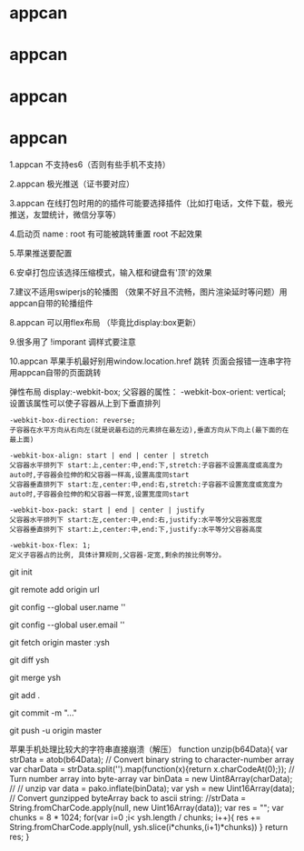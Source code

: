 # appcan
# appcan
# appcan
# appcan


1.appcan 不支持es6（否则有些手机不支持）

2.appcan 极光推送（证书要对应）

3.appcan 在线打包时用的的插件可能要选择插件（比如打电话，文件下载，极光推送，友盟统计，微信分享等）

4.启动页 name : root 有可能被跳转重置 root 不起效果

5.苹果推送要配置 
<config desc="" type="ENTITLEMENTS">
  <entitlement type="apns"></entitlement>
</config> 

6.安卓打包应该选择压缩模式，输入框和键盘有'顶'的效果

7.建议不适用swiperjs的轮播图 （效果不好且不流畅，图片渲染延时等问题）用appcan自带的轮播组件

8.appcan 可以用flex布局 （毕竟比display:box更新）

9.很多用了 !imporant 调样式要注意

10.appcan 苹果手机最好别用window.location.href 跳转 页面会报错一连串字符 用appcan自带的页面跳转








 弹性布局 
 display:-webkit-box;
 父容器的属性：
    -webkit-box-orient: vertical;
    设置该属性可以使子容器从上到下垂直排列

    -webkit-box-direction: reverse;
    子容器在水平方向从右向左(就是说最右边的元素排在最左边),垂直方向从下向上(最下面的在最上面)
    
    -webkit-box-align: start | end | center | stretch
    父容器水平排列下 start:上,center:中,end:下,stretch:子容器不设置高度或高度为auto时,子容器会拉伸的和父容器一样高,设置高度同start
    父容器垂直排列下 start:左,center:中,end:右,stretch:子容器不设置宽度或宽度为auto时,子容器会拉伸的和父容器一样宽,设置宽度同start

    -webkit-box-pack: start | end | center | justify
    父容器水平排列下 start:左,center:中,end:右,justify:水平等分父容器宽度
    父容器垂直排列下 start:上,center:中,end:下,justify:水平等分父容器高度
    
    -webkit-box-flex: 1;
    定义子容器占的比例, 具体计算规则,父容器-定宽,剩余的按比例等分。


git init

git remote add origin url

git config --global user.name ''

git config --global user.email ''

git fetch origin master :ysh

git diff ysh

git merge ysh

git add .

git commit -m "..."

git push -u origin master




苹果手机处理比较大的字符串直接崩溃（解压）
function unzip(b64Data){
  var strData   = atob(b64Data);
  // Convert binary string to character-number array
  var charData  = strData.split('').map(function(x){return x.charCodeAt(0);});
  // Turn number array into byte-array
  var binData   = new Uint8Array(charData);
  // // unzip
  var data    = pako.inflate(binData);
  var ysh = new Uint16Array(data);
  // Convert gunzipped byteArray back to ascii string:
  //strData   = String.fromCharCode.apply(null, new Uint16Array(data));
  var res = "";
  var chunks = 8 * 1024;
  for(var i=0 ;i< ysh.length / chunks; i++){
  	res += String.fromCharCode.apply(null, ysh.slice(i*chunks,(i+1)*chunks))
  }
  return res;
}

